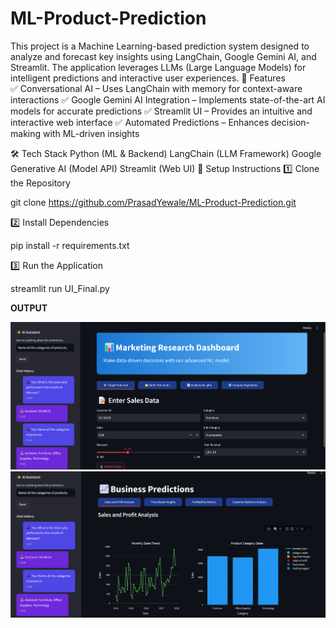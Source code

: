 # ML-Product-Prediction
This project is a Machine Learning-based prediction system designed to analyze and forecast key insights using LangChain, Google Gemini AI, and Streamlit. The application leverages LLMs (Large Language Models) for intelligent predictions and interactive user experiences.
🔹 Features  
✅ Conversational AI – Uses LangChain with memory for context-aware interactions
✅ Google Gemini AI Integration – Implements state-of-the-art AI models for accurate predictions
✅ Streamlit UI – Provides an intuitive and interactive web interface
✅ Automated Predictions – Enhances decision-making with ML-driven insights

🛠️ Tech Stack
Python (ML & Backend)
LangChain (LLM Framework)
Google Generative AI (Model API)
Streamlit (Web UI)
🚀 Setup Instructions
1️⃣ Clone the Repository

git clone https://github.com/PrasadYewale/ML-Product-Prediction.git

2️⃣ Install Dependencies

pip install -r requirements.txt

3️⃣ Run the Application

streamlit run UI_Final.py

**OUTPUT** 

![Alt Text](assets/image.png)
![Alt Text](assets/image2.png)
